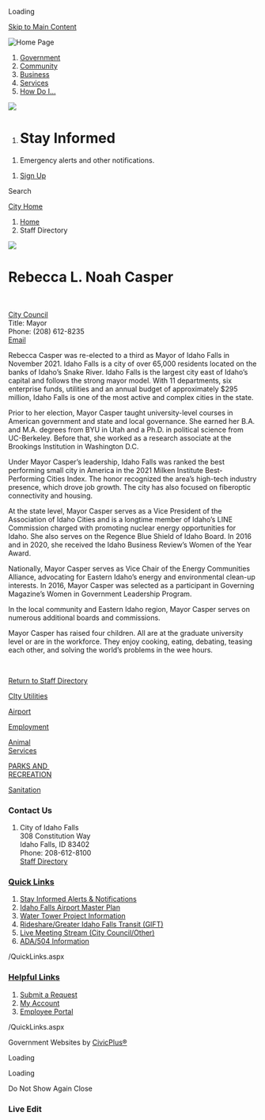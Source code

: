 Loading

[Skip to Main Content](https://www.idahofallsidaho.gov/Directory.aspx?EID=122%2F)

![Home Page](https://www.idahofallsidaho.gov/ImageRepository/Document?documentID=14220)

1. [Government](https://www.idahofallsidaho.gov/27/Government)
2. [Community](https://www.idahofallsidaho.gov/31/Community)
3. [Business](https://www.idahofallsidaho.gov/35/Business)
4. [Services](https://www.idahofallsidaho.gov/101/Services)
5. [How Do I...](https://www.idahofallsidaho.gov/9/How-Do-I)

<!--THE END-->

![](https://www.idahofallsidaho.gov/ImageRepository/Document?documentID=14219)

1. # Stay Informed

<!--THE END-->

1. Emergency alerts and other notifications.

<!--THE END-->

1. [Sign Up](https://www.idahofallsidaho.gov/1674/Alerts-and-Notifications)

Search

[City Home](https://www.idahofallsidaho.gov)

1. [Home](https://www.idahofallsidaho.gov)
2. Staff Directory

![](https://www.idahofallsidaho.gov/images/CityDirectory/53/rebecca_casper_2.jpg)

# Rebecca L. Noah Casper

 

[City Council](https://www.idahofallsidaho.gov/Directory.aspx?DID=53)  
Title: Mayor  
Phone: (208) 612-8235  
[Email](mailto:mayor@idahofalls.gov)

Rebecca Casper was re-elected to a third as Mayor of Idaho Falls in November 2021. Idaho Falls is a city of over 65,000 residents located on the banks of Idaho’s Snake River. Idaho Falls is the largest city east of Idaho’s capital and follows the strong mayor model. With 11 departments, six enterprise funds, utilities and an annual budget of approximately $295 million, Idaho Falls is one of the most active and complex cities in the state.

Prior to her election, Mayor Casper taught university-level courses in American government and state and local governance. She earned her B.A. and M.A. degrees from BYU in Utah and a Ph.D. in political science from UC-Berkeley. Before that, she worked as a research associate at the Brookings Institution in Washington D.C.

Under Mayor Casper’s leadership, Idaho Falls was ranked the best performing small city in America in the 2021 Milken Institute Best-Performing Cities Index. The honor recognized the area’s high-tech industry presence, which drove job growth. The city has also focused on fiberoptic connectivity and housing.

At the state level, Mayor Casper serves as a Vice President of the Association of Idaho Cities and is a longtime member of Idaho’s LINE Commission charged with promoting nuclear energy opportunities for Idaho. She also serves on the Regence Blue Shield of Idaho Board. In 2016 and in 2020, she received the Idaho Business Review’s Women of the Year Award.

Nationally, Mayor Casper serves as Vice Chair of the Energy Communities Alliance, advocating for Eastern Idaho’s energy and environmental clean-up interests. In 2016, Mayor Casper was selected as a participant in Governing Magazine’s Women in Government Leadership Program.

In the local community and Eastern Idaho region, Mayor Casper serves on numerous additional boards and commissions.

Mayor Casper has raised four children. All are at the graduate university level or are in the workforce. They enjoy cooking, eating, debating, teasing each other, and solving the world’s problems in the wee hours.

 

[Return to Staff Directory](https://www.idahofallsidaho.gov/Directory.aspx)

[CIty Utilities](https://www.idahofallsidaho.gov/1737/Utilities)

[Airport](https://www.idahofallsidaho.gov/1743/Airport---2022)

[Employment](https://www.idahofallsidaho.gov/183/Employment-Center)

[Animal  
Services](https://www.idahofallsidaho.gov/1011/Animal-Services)

[PARKS AND   
RECREATION](https://www.idahofallsidaho.gov/1740/Parks-Recreation)

[Sanitation](https://www.idahofallsidaho.gov/1008/Sanitation)

### Contact Us

1. City of Idaho Falls  
   308 Constitution Way  
   Idaho Falls, ID 83402  
   Phone: 208-612-8100  
   [Staff Directory](https://www.idahofallsidaho.gov/directory.aspx)

### [Quick Links](https://www.idahofallsidaho.gov/QuickLinks.aspx?CID=17)

1. [Stay Informed Alerts &amp; Notifications](https://www.idahofallsidaho.gov/1674/Alerts-and-Notifications)
2. [Idaho Falls Airport Master Plan](https://ifairportmp.com)
3. [Water Tower Project Information](https://www.idahofallsidaho.gov/1378/Water-Tower)
4. [Rideshare/Greater Idaho Falls Transit (GIFT)](https://www.idahofallsidaho.gov/1744/GIFT-On-Demand-Rides)
5. [Live Meeting Stream (City Council/Other)](https://www.idahofallsidaho.gov/429/Live-Stream)
6. [ADA/504 Information](https://www.idahofallsidaho.gov/ada)

/QuickLinks.aspx

### [Helpful Links](https://www.idahofallsidaho.gov/QuickLinks.aspx?CID=15)

1. [Submit a Request](https://www.idahofallsidaho.gov/RequestTracker.aspx)
2. [My Account](https://www.idahofallsidaho.gov/MyAccount)
3. [Employee Portal](https://sso.idahofalls.gov)

/QuickLinks.aspx

Government Websites by [CivicPlus®](https://connect.civicplus.com/referral)

Loading

Loading

Do Not Show Again Close

### Live Edit